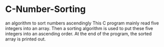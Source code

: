 # C-Number-Sorting
an algorithm to sort numbers ascendingly
This C program mainly read five integers into an array.
Then a sorting algorithm is used to put these five integers into an ascending order.
At the end of the program, the sorted array is printed out.
